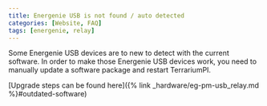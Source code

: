 ```yaml
---
title: Energenie USB is not found / auto detected
categories: [Website, FAQ]
tags: [energenie, relay]
---
```


Some Energenie USB devices are to new to detect with the current software. In order to make those Energenie USB devices work, you need to manually update a software package and restart TerrariumPI.

[Upgrade steps can be found here]({% link _hardware/eg-pm-usb_relay.md %}#outdated-software)